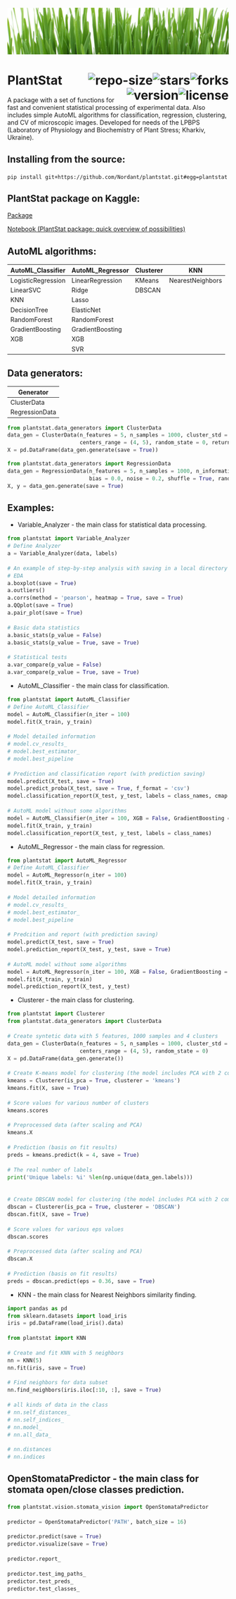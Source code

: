 ![PlantStat](https://github.com/Nordant/plantstat/blob/main/image.jpeg?raw=true)

# PlantStat <img align="right" src="https://img.shields.io/github/forks/Nordant/plantstat" alt="forks"/> <img align="right" src="https://img.shields.io/github/stars/Nordant/plantstat" alt="stars"/> <img align="right" src="https://img.shields.io/github/repo-size/Nordant/plantstat" alt="repo-size"/> <img align="right" src="https://img.shields.io/github/license/Nordant/plantstat" alt="license"/> <img align="right" src="https://img.shields.io/badge/version-0.4.1-brightgreen" alt="version"/>

A package with a set of functions for fast and convenient statistical processing of experimental data. Also includes simple AutoML algorithms for classification, regression, clustering, and CV of microscopic images. Developed for needs of the LPBPS (Laboratory of Physiology and Biochemistry of Plant Stress; Kharkiv, Ukraine).

## Installing from the source:
`pip install git+https://github.com/Nordant/plantstat.git#egg=plantstat`

## PlantStat package on Kaggle:
[Package](https://www.kaggle.com/maksymshkliarevskyi/plantstat-package-statistics-and-automl)

[Notebook (PlantStat package: quick overview of possibilities)](https://www.kaggle.com/maksymshkliarevskyi/plantstat-package-quick-overview-of-possibilities)

## AutoML algorithms:
| AutoML_Classifier | AutoML_Regressor | Clusterer | KNN |
| --- | --- | --- | --- |
| LogisticRegression | LinearRegression | KMeans | NearestNeighbors |
| LinearSVC | Ridge | DBSCAN | |
| KNN | Lasso | | |
| DecisionTree | ElasticNet | | |
| RandomForest | RandomForest | | |
| GradientBoosting | GradientBoosting | | |
| XGB | XGB | | |
|  | SVR | | |

## Data generators:
| Generator |
| --- |
| ClusterData |
| RegressionData |

```python
from plantstat.data_generators import ClusterData
data_gen = ClusterData(n_features = 5, n_samples = 1000, cluster_std = 1.2,
                       centers_range = (4, 5), random_state = 0, return_labels = False)
X = pd.DataFrame(data_gen.generate(save = True))
```

```python
from plantstat.data_generators import RegressionData
data_gen = RegressionData(n_features = 5, n_samples = 1000, n_informative = 3, n_targets = 1,
                          bias = 0.0, noise = 0.2, shuffle = True, random_state = 0, return_labels = True)
X, y = data_gen.generate(save = True)
```

## Examples:
- Variable_Analyzer - the main class for statistical data processing.
```python
from plantstat import Variable_Analyzer
# Define Analyzer
a = Variable_Analyzer(data, labels)

# An example of step-by-step analysis with saving in a local directory
# EDA
a.boxplot(save = True)
a.outliers()
a.corrs(method = 'pearson', heatmap = True, save = True)
a.QQplot(save = True)
a.pair_plot(save = True)

# Basic data statistics
a.basic_stats(p_value = False)
a.basic_stats(p_value = True, save = True)

# Statistical tests
a.var_compare(p_value = False)
a.var_compare(p_value = True, save = True)
```

- AutoML_Classifier - the main class for classification.
```python
from plantstat import AutoML_Classifier
# Define AutoML_Classifier
model = AutoML_Classifier(n_iter = 100)
model.fit(X_train, y_train)

# Model detailed information
# model.cv_results_
# model.best_estimator_
# model.best_pipeline

# Prediction and classification report (with prediction saving)
model.predict(X_test, save = True)
model.predict_proba(X_test, save = True, f_format = 'csv')
model.classification_report(X_test, y_test, labels = class_names, cmap = 'cividis', save = True)

# AutoML model without some algorithms
model = AutoML_Classifier(n_iter = 100, XGB = False, GradientBoosting = False)
model.fit(X_train, y_train)
model.classification_report(X_test, y_test, labels = class_names)
```

- AutoML_Regressor - the main class for regression.
```python
from plantstat import AutoML_Regressor
# Define AutoML_Classifier
model = AutoML_Regressor(n_iter = 100)
model.fit(X_train, y_train)

# Model detailed information
# model.cv_results_
# model.best_estimator_
# model.best_pipeline

# Predcition and report (with prediction saving)
model.predict(X_test, save = True)
model.prediction_report(X_test, y_test, save = True)

# AutoML model without some algorithms
model = AutoML_Regressor(n_iter = 100, XGB = False, GradientBoosting = False)
model.fit(X_train, y_train)
model.prediction_report(X_test, y_test)
```

- Clusterer - the main class for clustering.
```python
from plantstat import Clusterer
from plantstat.data_generators import ClusterData

# Create syntetic data with 5 features, 1000 samples and 4 clusters
data_gen = ClusterData(n_features = 5, n_samples = 1000, cluster_std = 1.2,
                       centers_range = (4, 5), random_state = 0)
X = pd.DataFrame(data_gen.generate())

# Create K-means model for clustering (the model includes PCA with 2 components)
kmeans = Clusterer(is_pca = True, clusterer = 'kmeans')
kmeans.fit(X, save = True)

# Score values for various number of clusters
kmeans.scores

# Preprocessed data (after scaling and PCA)
kmeans.X

# Prediction (basis on fit results)
preds = kmeans.predict(k = 4, save = True)

# The real number of labels
print('Unique labels: %i' %len(np.unique(data_gen.labels)))


# Create DBSCAN model for clustering (the model includes PCA with 2 components)
dbscan = Clusterer(is_pca = True, clusterer = 'DBSCAN')
dbscan.fit(X, save = True)

# Score values for various eps values
dbscan.scores

# Preprocessed data (after scaling and PCA)
dbscan.X

# Prediction (basis on fit results)
preds = dbscan.predict(eps = 0.36, save = True)
```

- KNN - the main class for Nearest Neighbors similarity finding.
```python
import pandas as pd
from sklearn.datasets import load_iris
iris = pd.DataFrame(load_iris().data)

from plantstat import KNN

# Create and fit KNN with 5 neighbors
nn = KNN(5)
nn.fit(iris, save = True)

# Find neighbors for data subset
nn.find_neighbors(iris.iloc[:10, :], save = True)

# all kinds of data in the class
# nn.self_distances_
# nn.self_indices_
# nn.model_
# nn.all_data_

# nn.distances
# nn.indices
```

## OpenStomataPredictor - the main class for stomata open/close classes prediction.
```python
from plantstat.vision.stomata_vision import OpenStomataPredictor

predictor = OpenStomataPredictor('PATH', batch_size = 16)

predictor.predict(save = True)
predictor.visualize(save = True)

predictor.report_

predictor.test_img_paths_
predictor.test_preds_
predictor.test_classes_
```
